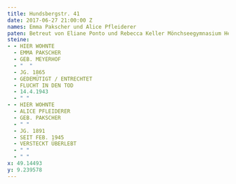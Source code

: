 ```yaml
---
title: Hundsbergstr. 41
date: 2017-06-27 21:00:00 Z
names: Emma Pakscher und Alice Pfleiderer
paten: Betreut von Eliane Ponto und Rebecca Keller Mönchseegymnasium Heilbro
steine:
- - HIER WOHNTE
  - EMMA PAKSCHER
  - GEB. MEYERHOF
  - "  "
  - JG. 1865
  - GEDEMÜTIGT / ENTRECHTET
  - FLUCHT IN DEN TOD
  - 14.4.1943
  - " "
- - HIER WOHNTE
  - ALICE PFLEIDERER
  - GEB. PAKSCHER
  - " "
  - JG. 1891
  - SEIT FEB. 1945
  - VERSTECKT ÜBERLEBT
  - " "
  - " "
x: 49.14493
y: 9.239578
---
```


